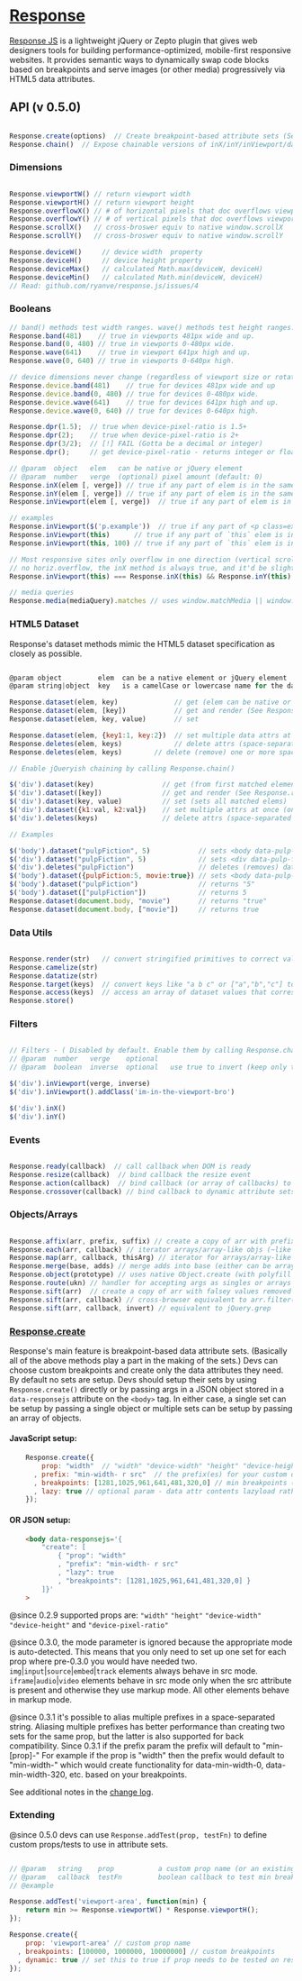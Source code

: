 # [Response](http://responsejs.com)

[Response JS](http://responsejs.com) is a lightweight jQuery or Zepto plugin that gives web designers tools for building performance-optimized, mobile-first responsive websites. It provides semantic ways to dynamically swap code blocks based on breakpoints and serve images (or other media) progressively via HTML5 data attributes.

## API (v 0.5.0)

```javascript

Response.create(options)  // Create breakpoint-based attribute sets (See details @ bottom of page)
Response.chain()  // Expose chainable versions of inX/inY/inViewport/dataset/deletes methods to jQuery

```

### Dimensions

```javascript

Response.viewportW() // return viewport width
Response.viewportH() // return viewport height
Response.overflowX() // # of horizontal pixels that doc overflows viewport (or 0 if no overflow)
Response.overflowY() // # of vertical pixels that doc overflows viewport (or 0 if no overflow)
Response.scrollX()   // cross-broswer equiv to native window.scrollX   // ~ jQuery(window).scrollLeft()
Response.scrollY()   // cross-broswer equiv to native window.scrollY   // ~ jQuery(window).scrollTop()

Response.deviceW()     // device width  property
Response.deviceH()     // device height property
Response.deviceMax()   // calculated Math.max(deviceW, deviceH)
Response.deviceMin()   // calculated Math.min(deviceW, deviceH)
// Read: github.com/ryanve/response.js/issues/4


```

### Booleans

```javascript
// band() methods test width ranges. wave() methods test height ranges:
Response.band(481)    // true in viewports 481px wide and up.
Response.band(0, 480) // true in viewports 0-480px wide.
Response.wave(641)    // true in viewport 641px high and up.
Response.wave(0, 640) // true in viewports 0-640px high.

// device dimensions never change (regardless of viewport size or rotation)
Response.device.band(481)    // true for devices 481px wide and up
Response.device.band(0, 480) // true for devices 0-480px wide.
Response.device.wave(641)    // true for devices 641px high and up.
Response.device.wave(0, 640) // true for devices 0-640px high.

Response.dpr(1.5);  // true when device-pixel-ratio is 1.5+
Response.dpr(2);    // true when device-pixel-ratio is 2+
Response.dpr(3/2);  // [!] FAIL (Gotta be a decimal or integer)
Response.dpr();     // get device-pixel-ratio - returns integer or float (0 if undetectable)

// @param  object   elem   can be native or jQuery element
// @param  number   verge  (optional) pixel amount (default: 0)
Response.inX(elem [, verge]) // true if any part of elem is in the same x axis range as viewport
Response.inY(elem [, verge]) // true if any part of elem is in the same y axis range as viewport
Response.inViewport(elem [, verge])  // true if any part of elem is in the viewport

// examples
Response.inViewport($('p.example'))  // true if any part of <p class=example> is in viewport (exact)
Response.inViewport(this)      // true if any part of `this` elem is in viewport (exact)
Response.inViewport(this, 100) // true if any part of `this` elem is in viewport (or is within 100px of it)

// Most responsive sites only overflow in one direction (vertical scroll but not horizontal). When there's 
// no horiz.overflow, the inX method is always true, and it'd be slightly faster to simply test .inY
Response.inViewport(this) === Response.inX(this) && Response.inY(this) // always true

// media queries
Response.media(mediaQuery).matches // uses window.matchMedia || window.msMatchMedia

```

### HTML5 Dataset

Response's dataset methods mimic the HTML5 dataset specification as closely as possible.


```javascript

@param object         elem  can be a native element or jQuery element
@param string|object  key   is a camelCase or lowercase name for the data attribute.

Response.dataset(elem, key)              // get (elem can be native or jQuery elem)
Response.dataset(elem, [key])            // get and render (See Response.render)
Response.dataset(elem, key, value)       // set

Response.dataset(elem, {key1:1, key:2})  // set multiple data attrs at once
Response.deletes(elem, keys)             // delete attrs (space-separated string)
Response.deletes(elem, keys)        // delete (remove) one or more space-separated data attributes

// Enable jQueryish chaining by calling Response.chain()

$('div').dataset(key)                 // get (from first matched element)
$('div').dataset([key])               // get and render (See Response.render)
$('div').dataset(key, value)          // set (sets all matched elems)
$('div').dataset({k1:val, k2:val})    // set multiple attrs at once (on all matched elems)
$('div').deletes(keys)                // delete attrs (space-separated string)

// Examples

$('body').dataset("pulpFiction", 5)            // sets <body data-pulp-fiction="5">
$('div').dataset("pulpFiction", 5)             // sets <div data-pulp-fiction="5"> on all matched divs
$('div').deletes("pulpFiction")                // deletes (removes) data-pulp-fiction on all matched divs.
$('body').dataset({pulpFiction:5, movie:true}) // sets <body data-pulp-fiction="5" data-movie="true">
$('body').dataset("pulpFiction")               // returns "5"
$('body').dataset(["pulpFiction"])             // returns 5
Response.dataset(document.body, "movie")       // returns "true"
Response.dataset(document.body, ["movie"])     // returns true


```
### Data Utils

```javascript

Response.render(str)   // convert stringified primitives to correct value e.g. "true" to true 
Response.camelize(str)
Response.datatize(str)
Response.target(keys)  // convert keys like "a b c" or ["a","b","c"] to $("[data-a],[data-b],[data-c]")
Response.access(keys)  // access an array of dataset values that correspond to an array of dataset keys
Response.store()

```

### Filters

```javascript

// Filters - ( Disabled by default. Enable them by calling Response.chain() )
// @param  number   verge    optional
// @param  boolean  inverse  optional   use true to invert (keep only the elems NOT in the viewport)

$('div').inViewport(verge, inverse)  
$('div').inViewport().addClass('im-in-the-viewport-bro')

$('div').inX()
$('div').inY()

```

### Events

```javascript

Response.ready(callback)  // call callback when DOM is ready
Response.resize(callback)  // bind callback the resize event
Response.action(callback)  // bind callback (or array of callbacks) to ready and resize events.
Response.crossover(callback) // bind callback to dynamic attribute sets' breakpoint crossovers

```

### Objects/Arrays

```javascript

Response.affix(arr, prefix, suffix) // create a copy of arr with prefix and/or suffix added to each value
Response.each(arr, callback) // iterator arrays/array-like objs (~like Array.prototype.forEach)
Response.map(arr, callback, thisArg) // iterator for arrays/array-like objs (like Array.prototype.map)
Response.merge(base, adds) // merge adds into base (either can be array or object)
Response.object(prototype) // uses native Object.create (with polyfill support for first arg)
Response.route(ukn) // handler for accepting args as singles or arrays   
Response.sift(arr)  // create a copy of arr with falsey values removed
Response.sift(arr, callback) // cross-browser equivalent to arr.filter(callback)
Response.sift(arr, callback, invert) // equivalent to jQuery.grep
```

### [Response.create](http://responsejs.com/#create)

Response's main feature is breakpoint-based data attribute sets. (Basically all of the above methods play a part in the making of the sets.) Devs can choose custom breakpoints and create only the data attributes they need. By default no sets are setup. Devs should setup their sets by using `Response.create()` directly or by passing args in a JSON object stored in a `data-responsejs` attribute on the `<body>` tag. In either case, a single set can be setup by passing a single object or multiple sets can be setup by passing an array of objects.

#### JavaScript setup:
```javascript
    Response.create({
        prop: "width"  // "width" "device-width" "height" "device-height" or "device-pixel-ration"
      , prefix: "min-width- r src"  // the prefix(es) for your custom data attributes
      , breakpoints: [1281,1025,961,641,481,320,0] // min breakpoints (defaults for width/device-width)
      , lazy: true // optional param - data attr contents lazyload rather than whole page at once
    });
```

#### OR JSON setup:
```html
    <body data-responsejs='{ 
        "create": [
            { "prop": "width"
            , "prefix": "min-width- r src"
            , "lazy": true
            , "breakpoints": [1281,1025,961,641,481,320,0] }
        ]}'
    >
```
@since 0.2.9 supported props are: `"width"` `"height"` `"device-width"` `"device-height"` and `"device-pixel-ratio"`

@since 0.3.0, the mode parameter is ignored because the appropriate mode is auto-detected. This means that you only need to set up one set for each prop where pre-0.3.0 you would have needed two. `img`|`input`|`source`|`embed`|`track` elements always behave in src mode. `iframe`|`audio`|`video` elements behave in src mode only when the src attribute is present and otherwise they 
use markup mode. All other elements behave in markup mode. 

@since 0.3.1 it's possible to alias multiple prefixes in a space-separated string. Aliasing multiple prefixes has better performance than creating two sets for the same prop, but the latter is also supported for back compatibility. Since 0.3.1 if the prefix param the prefix will default to "min-[prop]-" For example if the prop is "width" then the prefix would default to "min-width-" which would create functionality for data-min-width-0, data-min-width-320, etc. based on your breakpoints.

See additional notes in the [change log](https://github.com/ryanve/response.js/blob/master/CHANGELOG.md).

### Extending

@since 0.5.0 devs can use `Response.addTest(prop, testFn)` to define custom props/tests to use in attribute sets. 

```javascript

// @param   string    prop           a custom prop name (or an existing prop to override)
// @param   callback  testFn         boolean callback to test min breakpoints for the prop
// @example

Response.addTest('viewport-area', function(min) {
    return min >= Response.viewportW() * Response.viewportH();
});

Response.create({
    prop: 'viewport-area' // custom prop name
  , breakpoints: [100000, 1000000, 10000000] // custom breakpoints
  , dynamic: true // set this to true if prop needs to be tested on resize
});

```

